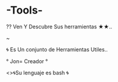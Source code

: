 


# -Tools-


?? Ven Y Descubre Sus herramientas ★★..

~

🌀 Es Un conjunto de Herramientas Utiles..

°      Jon= Creador    °



<>🌀Su lenguaje es bash 🌀




